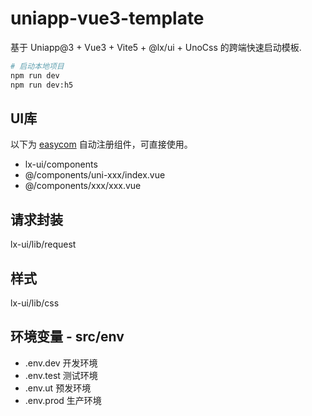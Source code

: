 # uniapp-vue3-template

基于 Uniapp@3 + Vue3 + Vite5 + @lx/ui + UnoCss 的跨端快速启动模板.

```bash
# 启动本地项目
npm run dev
npm run dev:h5
```

## UI库
以下为 [easycom](https://uniapp.dcloud.net.cn/collocation/pages.html#easycom) 自动注册组件，可直接使用。
- lx-ui/components
-  @/components/uni-xxx/index.vue
-  @/components/xxx/xxx.vue

## 请求封装
lx-ui/lib/request

## 样式
lx-ui/lib/css

## 环境变量 - src/env

- .env.dev 开发环境
- .env.test 测试环境
- .env.ut 预发环境
- .env.prod 生产环境
